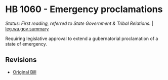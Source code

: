 # HB 1060 - Emergency proclamations
*Status: First reading, referred to State Government & Tribal Relations.* | [leg.wa.gov summary](https://app.leg.wa.gov/billsummary?BillNumber=1060&Year=2021)

Requiring legislative approval to extend a gubernatorial proclamation of a state of emergency.

## Revisions
* [Original Bill](1/)
